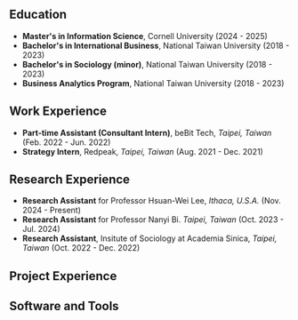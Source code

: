 ## Education
- **Master's in Information Science**, Cornell University (2024 - 2025)
- **Bachelor's in International Business**, National Taiwan University (2018 - 2023)
- **Bachelor's in Sociology (minor)**, National Taiwan University (2018 - 2023)
- **Business Analytics Program**, National Taiwan University (2018 - 2023)
  
## Work Experience
- **Part-time Assistant (Consultant Intern)**, beBit Tech, _Taipei, Taiwan_ (Feb. 2022 - Jun. 2022)
- **Strategy Intern**, Redpeak, _Taipei, Taiwan_ (Aug. 2021 - Dec. 2021)
  
## Research Experience
- **Research Assistant** for Professor Hsuan-Wei Lee, _Ithaca, U.S.A._ (Nov. 2024 - Present)
- **Research Assistant** for Professor Nanyi Bi. _Taipei, Taiwan_ (Oct. 2023 - Jul. 2024)
- **Research Assistant**, Insitute of Sociology at Academia Sinica, _Taipei, Taiwan_ (Oct. 2022 - Dec. 2022)

## Project Experience
## Software and Tools
